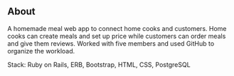 ## About

A homemade meal web app to connect home cooks and customers. Home cooks can create meals and set up price while customers can order meals and give them reviews. Worked with five members and used GitHub to organize the workload.

Stack: Ruby on Rails, ERB, Bootstrap, HTML, CSS, PostgreSQL
